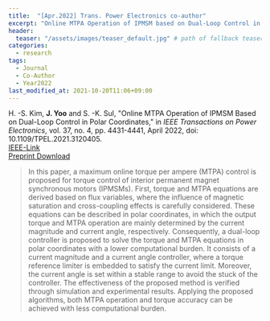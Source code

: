 ```yaml
---
title:  "[Apr.2022] Trans. Power Electronics co-author"
excerpt: "Online MTPA Operation of IPMSM based on Dual-Loop Control in Polar Coordinates."
header:
  teaser: "/assets/images/teaser_default.jpg" # path of fallback teaser image, e.g. "/assets/images/500x300.png"
categories:
  - research
tags:
  - Journal
  - Co-Author
  - Year2022
last_modified_at: 2021-10-20T11:06+09:00
---
```


H. -S. Kim, **J. Yoo** and S. -K. Sul, "Online MTPA Operation of IPMSM Based on Dual-Loop Control in Polar Coordinates," in *IEEE Transactions on Power Electronics*, vol. 37, no. 4, pp. 4431-4441, April 2022, doi: 10.1109/TPEL.2021.3120405.  
[IEEE-Link](https://ieeexplore.ieee.org/document/9576563)  
[Preprint Download](/assets/papers/TPE2021-co_AcceptedVersion.pdf)  
  
  
>In this paper, a maximum online torque per ampere (MTPA) control is proposed for torque control of interior permanent magnet synchronous motors (IPMSMs). First, torque and MTPA equations are derived based on flux variables, where the influence of magnetic saturation and cross-coupling effects is carefully considered. These equations can be described in polar coordinates, in which the output torque and MTPA operation are mainly determined by the current magnitude and current angle, respectively. Consequently, a dual-loop controller is proposed to solve the torque and MTPA equations in polar coordinates with a lower computational burden. It consists of a current magnitude and a current angle controller, where a torque reference limiter is embedded to satisfy the current limit. Moreover, the current angle is set within a stable range to avoid the stuck of the controller. The effectiveness of the proposed method is verified through simulation and experimental results. Applying the proposed algorithms, both MTPA operation and torque accuracy can be achieved with less computational burden.
